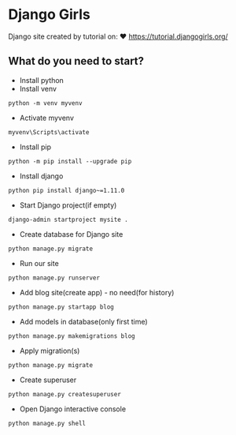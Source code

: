 # Django Girls
Django site created by tutorial on: :heart: https://tutorial.djangogirls.org/
## What do you need to start?
* Install python
* Install venv
```
python -m venv myvenv
```
* Activate myvenv
```
myvenv\Scripts\activate
```
* Install pip
```
python -m pip install --upgrade pip
```
* Install django
```
python pip install django~=1.11.0
```
* Start Django project(if empty)
```
django-admin startproject mysite .
```
* Create database for Django site
```
python manage.py migrate
```
* Run our site
```
python manage.py runserver
```
* Add blog site(create app) - no need(for history)
```
python manage.py startapp blog
```
* Add models in database(only first time)
```
python manage.py makemigrations blog
```
* Apply migration(s)
```
python manage.py migrate
```
* Create superuser
```
python manage.py createsuperuser
```
* Open Django interactive console
```
python manage.py shell
```